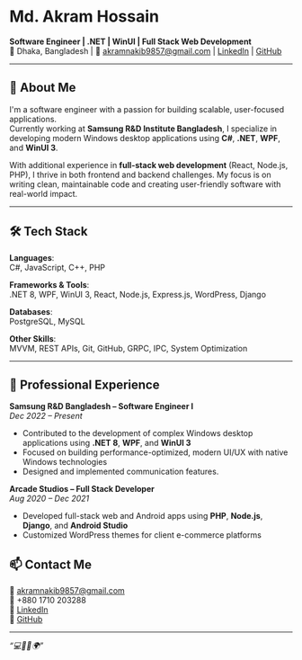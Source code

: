 # Md. Akram Hossain

**Software Engineer | .NET | WinUI | Full Stack Web Development**  
📍 Dhaka, Bangladesh | 📧 akramnakib9857@gmail.com | [LinkedIn](https://linkedin.com/in/akram-hossain-nakib) | [GitHub](https://github.com/nakib1604057)

---

## 👋 About Me

I'm a software engineer with a passion for building scalable, user-focused applications.  
Currently working at **Samsung R&D Institute Bangladesh**, I specialize in developing modern Windows desktop applications using **C#**, **.NET**, **WPF**, and **WinUI 3**.

With additional experience in **full-stack web development** (React, Node.js, PHP), I thrive in both frontend and backend challenges. My focus is on writing clean, maintainable code and creating user-friendly software with real-world impact.

---
## 🛠️ Tech Stack

**Languages**:  
C#, JavaScript, C++, PHP

**Frameworks & Tools**:  
.NET 8, WPF, WinUI 3, React, Node.js, Express.js, WordPress, Django

**Databases**:  
PostgreSQL, MySQL

**Other Skills**:  
MVVM, REST APIs, Git, GitHub, GRPC, IPC, System Optimization

---

## 💼 Professional Experience

**Samsung R&D Bangladesh – Software Engineer I**  
*Dec 2022 – Present*  

- Contributed to the development of complex Windows desktop applications using **.NET 8**, **WPF**, and **WinUI 3**  
- Focused on building performance-optimized, modern UI/UX with native Windows technologies  
- Designed and implemented communication features. 

**Arcade Studios – Full Stack Developer**  
*Aug 2020 – Dec 2021*  
- Developed full-stack web and Android apps using **PHP**, **Node.js**, **Django**, and **Android Studio**  
- Customized WordPress themes for client e-commerce platforms

## 📫 Contact Me

📧 akramnakib9857@gmail.com  
📱 +880 1710 203288  
🔗 [LinkedIn](https://linkedin.com/in/akram-hossain-nakib)  
🔗 [GitHub](https://github.com/nakib1604057)

---

_“💻🧑‍💻🌍”_
